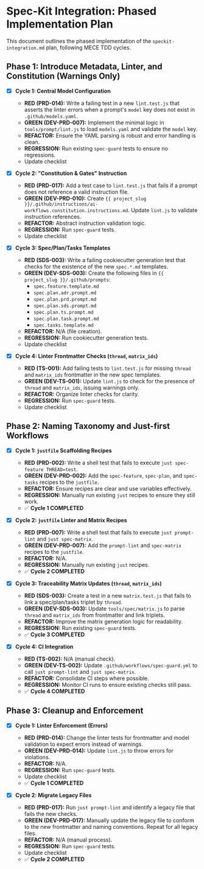 # Spec-Kit Integration: Phased Implementation Plan

This document outlines the phased implementation of the `speckit-integration.md` plan, following MECE TDD cycles.

## Phase 1: Introduce Metadata, Linter, and Constitution (Warnings Only)

- [x] **Cycle 1: Central Model Configuration**
  - **RED (PRD-014):** Write a failing test in a new `lint.test.js` that asserts the linter errors when a prompt's `model` key does not exist in `.github/models.yaml`.
  - **GREEN (DEV-PRD-007):** Implement the minimal logic in `tools/prompt/lint.js` to load `models.yaml` and validate the `model` key.
  - **REFACTOR:** Ensure the YAML parsing is robust and error handling is clean.
  - **REGRESSION:** Run existing `spec-guard` tests to ensure no regressions.
  - Update checklist

- [x] **Cycle 2: "Constitution & Gates" Instruction**
  - **RED (PRD-017):** Add a test case to `lint.test.js` that fails if a prompt does not reference a valid instruction file.
  - **GREEN (DEV-PRD-010):** Create `{{ project_slug }}/.github/instructions/ai-workflows.constitution.instructions.md`. Update `lint.js` to validate instruction references.
  - **REFACTOR:** Abstract instruction validation logic.
  - **REGRESSION:** Run `spec-guard` tests.
  - Update checklist

- [x] **Cycle 3: Spec/Plan/Tasks Templates**
  - **RED (SDS-003):** Write a failing cookiecutter generation test that checks for the existence of the new `spec.*.md` templates.
  - **GREEN (DEV-SDS-003):** Create the following files in `{{ project_slug }}/.github/prompts`:
    - `spec.feature.template.md`
    - `spec.plan.adr.prompt.md`
    - `spec.plan.prd.prompt.md`
    - `spec.plan.sds.prompt.md`
    - `spec.plan.ts.prompt.md`
    - `spec.plan.task.prompt.md`
    - `spec.tasks.template.md`
  - **REFACTOR:** N/A (file creation).
  - **REGRESSION:** Run cookiecutter generation tests.
  - Update checklist

- [x] **Cycle 4: Linter Frontmatter Checks (`thread`, `matrix_ids`)**
  - **RED (TS-001):** Add failing tests to `lint.test.js` for missing `thread` and `matrix_ids` frontmatter in the new spec templates.
  - **GREEN (DEV-TS-001):** Update `lint.js` to check for the presence of `thread` and `matrix_ids`, issuing warnings only.
  - **REFACTOR:** Organize linter checks for clarity.
  - **REGRESSION:** Run `spec-guard` tests.
  - Update checklist

## Phase 2: Naming Taxonomy and Just-first Workflows

- [x] **Cycle 1: `justfile` Scaffolding Recipes**
  - **RED (PRD-002):** Write a shell test that fails to execute `just spec-feature THREAD=test`.
  - **GREEN (DEV-PRD-002):** Add the `spec-feature`, `spec-plan`, and `spec-tasks` recipes to the `justfile`.
  - **REFACTOR:** Ensure recipes are clear and use variables effectively.
  - **REGRESSION:** Manually run existing `just` recipes to ensure they still work.
  - ✅ **Cycle 1 COMPLETED**

- [x] **Cycle 2: `justfile` Linter and Matrix Recipes**
  - **RED (PRD-007):** Write a shell test that fails to execute `just prompt-lint` and `just spec-matrix`.
  - **GREEN (DEV-PRD-007):** Add the `prompt-lint` and `spec-matrix` recipes to the `justfile`.
  - **REFACTOR:** N/A.
  - **REGRESSION:** Manually run existing `just` recipes.
  - ✅ **Cycle 2 COMPLETED**

- [x] **Cycle 3: Traceability Matrix Updates (`thread`, `matrix_ids`)**
  - **RED (SDS-003):** Create a test in a new `matrix.test.js` that fails to link a spec/plan/tasks triplet by `thread`.
  - **GREEN (DEV-SDS-003):** Update `tools/spec/matrix.js` to parse `thread` and `matrix_ids` from frontmatter and link triplets.
  - **REFACTOR:** Improve the matrix generation logic for readability.
  - **REGRESSION:** Run existing `spec-guard` tests.
  - ✅ **Cycle 3 COMPLETED**

- [x] **Cycle 4: CI Integration**
  - **RED (TS-002):** N/A (manual check).
  - **GREEN (DEV-TS-002):** Update `.github/workflows/spec-guard.yml` to call `just prompt-lint` and `just spec-matrix`.
  - **REFACTOR:** Consolidate CI steps where possible.
  - **REGRESSION:** Monitor CI runs to ensure existing checks still pass.
  - ✅ **Cycle 4 COMPLETED**

## Phase 3: Cleanup and Enforcement

- [x] **Cycle 1: Linter Enforcement (Errors)**
  - **RED (PRD-014):** Change the linter tests for frontmatter and model validation to expect errors instead of warnings.
  - **GREEN (DEV-PRD-014):** Update `lint.js` to throw errors for violations.
  - **REFACTOR:** N/A.
  - **REGRESSION:** Run `spec-guard` tests.
  - Update checklist
  - ✅ **Cycle 1 COMPLETED**

- [x] **Cycle 2: Migrate Legacy Files**
  - **RED (PRD-017):** Run `just prompt-lint` and identify a legacy file that fails the new checks.
  - **GREEN (DEV-PRD-017):** Manually update the legacy file to conform to the new frontmatter and naming conventions. Repeat for all legacy files.
  - **REFACTOR:** N/A (manual process).
  - **REGRESSION:** Run `spec-guard` tests.
  - Update checklist
  - ✅ **Cycle 2 COMPLETED**
